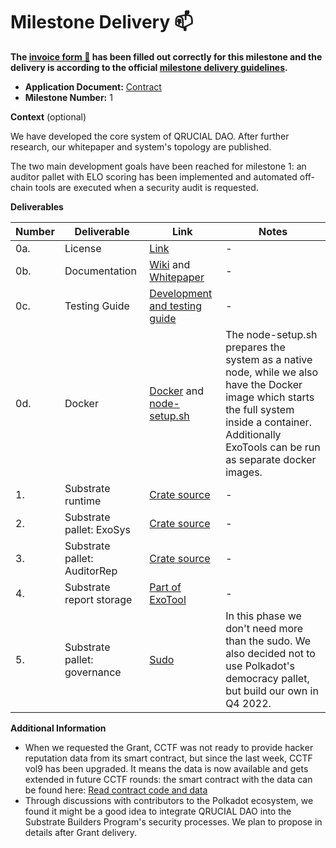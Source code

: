 # Milestone Delivery :mailbox:

**The [invoice form :pencil:](https://docs.google.com/forms/d/e/1FAIpQLSfmNYaoCgrxyhzgoKQ0ynQvnNRoTmgApz9NrMp-hd8mhIiO0A/viewform) has been filled out correctly for this milestone and the delivery is according to the official [milestone delivery guidelines](https://github.com/w3f/Grants-Program/blob/master/docs/milestone-deliverables-guidelines.md).**  

* **Application Document:** [Contract](https://github.com/w3f/Grants-Program/blob/master/applications/QRUCIAL_DAO.md)
* **Milestone Number:** 1

**Context** (optional)

We have developed the core system of QRUCIAL DAO. After further research, our whitepaper and system's topology are published.

The two main development goals have been reached for milestone 1: an auditor pallet with ELO scoring has been implemented and automated off-chain tools are executed when a security audit is requested.

**Deliverables**

| Number | Deliverable | Link | Notes |
| ------------- | ------------- | ------------- |------------- |
| 0a. | License | [Link](https://github.com/Qrucial/QRUCIAL-DAO/blob/milestone1/LICENSE) | - |
| 0b. | Documentation | [Wiki](https://github.com/Qrucial/QRUCIAL-DAO/wiki) and [Whitepaper](https://github.com/Qrucial/QRUCIAL-DAO/blob/milestone1/docs/QRUCIAL_DAO_Whitepaper.pdf) | - |
| 0c. | Testing Guide | [Development and testing guide](https://github.com/Qrucial/QRUCIAL-DAO/wiki/Development-and-testing-guide) | - |
| 0d. | Docker | [Docker](https://github.com/Qrucial/QRUCIAL-DAO/blob/milestone1/docker/files/dockerfile) and [node-setup.sh](https://github.com/Qrucial/QRUCIAL-DAO/blob/milestone1/node-setup.sh) | The node-setup.sh prepares the system as a native node, while we also have the Docker image which starts the full system inside a container. Additionally ExoTools can be run as separate docker images. |
| 1. | Substrate runtime | [Crate source](https://github.com/Qrucial/QRUCIAL-DAO/tree/milestone1/qdao-node/runtime) | - |
| 2. | Substrate pallet: ExoSys | [Crate source](https://github.com/Qrucial/QRUCIAL-DAO/tree/milestone1/qdao-node/exo-pallet) | - |
| 3. | Substrate pallet: AuditorRep | [Crate source](https://github.com/Qrucial/QRUCIAL-DAO/tree/milestone1/qdao-node/audit-pallet) | - |
| 4. | Substrate report storage | [Part of ExoTool](https://github.com/Qrucial/QRUCIAL-DAO/blob/milestone1/exotools/lar.py) | - |
| 5. | Substrate pallet: governance | [Sudo](https://github.com/Qrucial/QRUCIAL-DAO/blob/167d856b87f6ea21c86dd3f3c556ab8e70bb6f35/qdao-node/runtime/src/lib.rs#L306) | In this phase we don't need more than the sudo. We also decided not to use Polkadot's democracy pallet, but build our own in Q4 2022. |



**Additional Information**
- When we requested the Grant, CCTF was not ready to provide hacker reputation data from its smart contract, but since the last week, CCTF vol9 has been upgraded. It means the data is now available and gets extended in future CCTF rounds: the smart contract with the data can be found here: [Read contract code and data](https://polygonscan.com/address/0x36a1424da63a50627863d8f65c0669da7347814a#readContract)
- Through discussions with contributors to the Polkadot ecosystem, we found it might be a good idea to integrate QRUCIAL DAO into the Substrate Builders Program's security processes. We plan to propose in details after Grant delivery.
